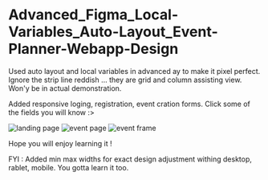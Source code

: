 # Advanced_Figma_Local-Variables_Auto-Layout_Event-Planner-Webapp-Design
Used auto layout and local variables in advanced ay to make it pixel perfect.
Ignore the strip line reddish ... they are grid and column assisting view. Won'y be in actual demonstration.

Added responsive loging, registration, event cration forms. Click some of the fields you will know :>


![landing page](https://github.com/user-attachments/assets/2142eed6-9164-4aef-aada-d2afcb34c2c0)
![event page](https://github.com/user-attachments/assets/a4b6836b-d162-4000-888d-b5a4094a3810)
![event frame](https://github.com/user-attachments/assets/5f7e0101-90c7-49e1-80af-b04fae7a5f48)

Hope you will enjoy learning it !

FYI : Added min max widths for exact design adjustment withing desktop, rablet, mobile. You gotta learn it too.
